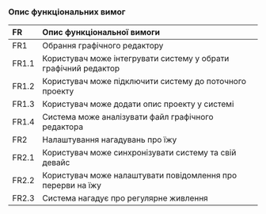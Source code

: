 ### Опис функціональних вимог
|FR     |Опис функціональної вимоги|
|:-     |:-                        |
|FR1    |Обрання графічного редактору|
|FR1.1  |Користувач може інтегрувати систему у обрати графічний редактор|
|FR1.2  |Користувач може підключити систему до поточного проекту|
|FR1.3  |Користувач може додати опис проекту у системі|
|FR1.4  |Система може аналізувати файл графічного редактора| 
|FR2    |Налаштування нагадувань про їжу |
|FR2.1  |Користувач може синхронізувати систему та свій девайс|
|FR2.2  |Користувач може налаштувати повідомлення про перерви на їжу|
|FR2.3  |Система нагадує про регулярне живлення |
